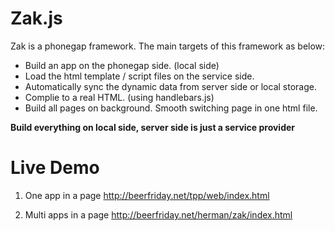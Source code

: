 Zak.js 
===

Zak is a phonegap framework. The main targets of this framework as below:

 - Build an app on the phonegap side. (local side)
 - Load the html template / script files on the service side.
 - Automatically sync the dynamic data from server side or local storage.
 - Complie to a real HTML. (using handlebars.js)
 - Build all pages on background. Smooth switching page in one html file.
 

<strong>Build everything on local side, server side is just a service provider</strong>



Live Demo
===

1. One app in a page
   http://beerfriday.net/tpp/web/index.html 

2. Multi apps in a page
   http://beerfriday.net/herman/zak/index.html
